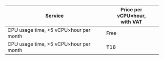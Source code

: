 Service | Price per vCPU×hour, <br>with VAT
---- | ----
CPU usage time, <5 vCPU×hour per month | Free
CPU usage time, >5 vCPU×hour per month | ₸18